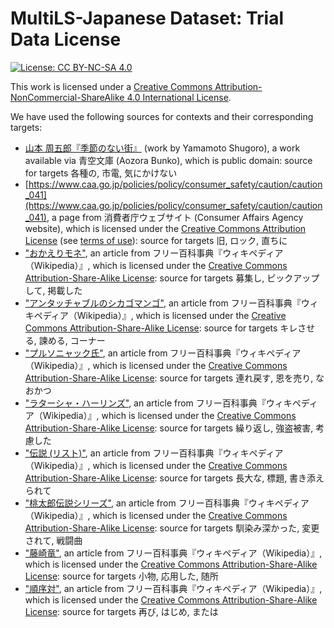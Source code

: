 # MultiLS-Japanese Dataset: Trial Data License

[![License: CC BY-NC-SA 4.0](https://img.shields.io/badge/License-CC_BY--NC--SA_4.0-lightgrey.svg)](https://creativecommons.org/licenses/by-nc-sa/4.0/)

This work is licensed under a [Creative Commons Attribution-NonCommercial-ShareAlike 4.0 International License](https://creativecommons.org/licenses/by-nc-sa/4.0/).

We have used the following sources for contexts and their corresponding targets:

* [山本 周五郎『季節のない街』](https://www.aozora.gr.jp/cards/001869/card57822.html) (work by Yamamoto Shugoro), a work available via 青空文庫 (Aozora Bunko), which is public domain: source for targets 各種の, 市電, 気にかけない
* [https://www.caa.go.jp/policies/policy/consumer_safety/caution/caution_041](https://www.caa.go.jp/policies/policy/consumer_safety/caution/caution_041), a page from 消費者庁ウェブサイト (Consumer Affairs Agency website), which is licensed under the [Creative Commons Attribution License](https://creativecommons.org/licenses/by/4.0/) (see [terms of use](https://www.caa.go.jp/terms_of_use/)): source for targets 旧, ロック, 直ちに
* ["おかえりモネ"](https://ja.wikipedia.org/wiki/%E3%81%8A%E3%81%8B%E3%81%88%E3%82%8A%E3%83%A2%E3%83%8D), an article from フリー百科事典『ウィキペディア（Wikipedia）』, which is licensed under the [Creative Commons Attribution-Share-Alike License](https://creativecommons.org/licenses/by-sa/4.0/): source for targets 募集し, ピックアップして, 掲載した
* ["アンタッチャブルのシカゴマンゴ"](https://ja.wikipedia.org/wiki/%E3%82%A2%E3%83%B3%E3%82%BF%E3%83%83%E3%83%81%E3%83%A3%E3%83%96%E3%83%AB%E3%81%AE%E3%82%B7%E3%82%AB%E3%82%B4%E3%83%9E%E3%83%B3%E3%82%B4), an article from フリー百科事典『ウィキペディア（Wikipedia）』, which is licensed under the [Creative Commons Attribution-Share-Alike License](https://creativecommons.org/licenses/by-sa/4.0/): source for targets キレさせる, 諫める, コーナー
* ["プルソニャック氏"](https://ja.wikipedia.org/wiki/%E3%83%97%E3%83%AB%E3%82%BD%E3%83%8B%E3%83%A3%E3%83%83%E3%82%AF%E6%B0%8F), an article from フリー百科事典『ウィキペディア（Wikipedia）』, which is licensed under the [Creative Commons Attribution-Share-Alike License](https://creativecommons.org/licenses/by-sa/4.0/): source for targets 連れ戻す, 恩を売り, なおかつ
* ["ラターシャ・ハーリンズ"](https://ja.wikipedia.org/wiki/%E3%83%A9%E3%82%BF%E3%83%BC%E3%82%B7%E3%83%A3%E3%83%BB%E3%83%8F%E3%83%BC%E3%83%AA%E3%83%B3%E3%82%BA), an article from フリー百科事典『ウィキペディア（Wikipedia）』, which is licensed under the [Creative Commons Attribution-Share-Alike License](https://creativecommons.org/licenses/by-sa/4.0/): source for targets 繰り返し, 強盗被害, 考慮した
* ["伝説 (リスト)"](https://ja.wikipedia.org/wiki/%E4%BC%9D%E8%AA%AC%20%28%E3%83%AA%E3%82%B9%E3%83%88%29), an article from フリー百科事典『ウィキペディア（Wikipedia）』, which is licensed under the [Creative Commons Attribution-Share-Alike License](https://creativecommons.org/licenses/by-sa/4.0/): source for targets 長大な, 標題, 書き添えられて
* ["桃太郎伝説シリーズ"](https://ja.wikipedia.org/wiki/%E6%A1%83%E5%A4%AA%E9%83%8E%E4%BC%9D%E8%AA%AC%E3%82%B7%E3%83%AA%E3%83%BC%E3%82%BA), an article from フリー百科事典『ウィキペディア（Wikipedia）』, which is licensed under the [Creative Commons Attribution-Share-Alike License](https://creativecommons.org/licenses/by-sa/4.0/): source for targets 馴染み深かった, 変更されて, 戦闘曲
* ["藤崎竜"](https://ja.wikipedia.org/wiki/%E8%97%A4%E5%B4%8E%E7%AB%9C), an article from フリー百科事典『ウィキペディア（Wikipedia）』, which is licensed under the [Creative Commons Attribution-Share-Alike License](https://creativecommons.org/licenses/by-sa/4.0/): source for targets 小物, 応用した, 随所
* ["順序対"](https://ja.wikipedia.org/wiki/%E9%A0%86%E5%BA%8F%E5%AF%BE), an article from フリー百科事典『ウィキペディア（Wikipedia）』, which is licensed under the [Creative Commons Attribution-Share-Alike License](https://creativecommons.org/licenses/by-sa/4.0/): source for targets 再び, はじめ, または
